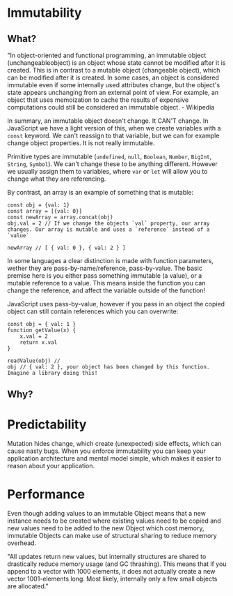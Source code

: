 # Immutability

## What?

"In object-oriented and functional programming, an immutable object (unchangeableobject) is an object whose state cannot be modified after it is created. This is in contrast to a mutable object (changeable object), which can be modified after it is created. In some cases, an object is considered immutable even if some internally used attributes change, but the object's state appears unchanging from an external point of view. For example, an object that uses memoization to cache the results of expensive computations could still be considered an immutable object. - Wikipedia

In summary, an immutable object doesn't change. It CAN'T change. In JavaScript we have a light version of this, when we create variables with a `const` keyword. We can't reassign to that variable, but we can for example change object properties. It is not really immutable.

Primitive types are immutable (`undefined`, `null`, `Boolean`, `Number`, `BigInt`, `String`, `Symbol`). We can't change these to be anything different. However we usually assign them to variables, where `var` or `let` will allow you to change what they are referencing. 

By contrast, an array is an example of something that is mutable:
```
const obj = {val: 1}
const array = [{val: 0}]
const newArray = array.concat(obj)
obj.val = 2 // If we change the objects `val` property, our array changes. Our array is mutable and uses a `reference` instead of a `value` 

newArray // [ { val: 0 }, { val: 2 } ]

```

In some languages a clear distinction is made with function parameters, wether they are pass-by-name/reference, pass-by-value. The basic premise here is you either pass something immutable (a value), or a mutable reference to a value. This means inside the function you can change the reference, and affect the variable outside of the function!

JavaScript uses pass-by-value, however if you pass in an object the copied object can still contain references which you can overwrite:

```
const obj = { val: 1 }
function getValue(x) {
    x.val = 2
    return x.val
}

readValue(obj) // 
obj // { val: 2 }, your object has been changed by this function. Imagine a library doing this!
```

## Why?

# Predictability

Mutation hides change, which create (unexpected) side effects, which can cause nasty bugs. When you enforce immutability you can keep your application architecture and mental model simple, which makes it easier to reason about your application.

# Performance

Even though adding values to an immutable Object means that a new instance needs to be created where existing values need to be copied and new values need to be added to the new Object which cost memory, immutable Objects can make use of structural sharing to reduce memory overhead.

"All updates return new values, but internally structures are shared to drastically reduce memory usage (and GC thrashing). This means that if you append to a vector with 1000 elements, it does not actually create a new vector 1001-elements long. Most likely, internally only a few small objects are allocated."

